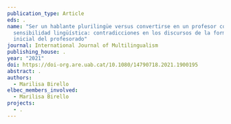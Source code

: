 ```yaml
---
publication_type: Article
eds: .
name: "Ser un hablante plurilingüe versus convertirse en un profesor con
  sensibilidad lingüística: contradicciones en los discursos de la formación
  inicial del profesorado"
journal: International Journal of Multilingualism
publishing_house: .
year: "2021"
doi: https://doi-org.are.uab.cat/10.1080/14790718.2021.1900195
abstract: .
authors:
  - Marilisa Birello
elbec_members_involved:
  - Marilisa Birello
projects:
  - .
---
```

